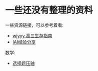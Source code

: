 # 一些还没有整理的资料

一些资源链接，可以参考着看:

* [wjyyy 高三生存指南](../../overrides/assets/pdf/wjyyy高三生存指南.pdf)
* [IAI经验分享](../../overrides/assets/docs/IAI经验分享.docx)

数学:

* [选择题压轴](../../overrides/assets/pdf/选填题压轴.pdf)
